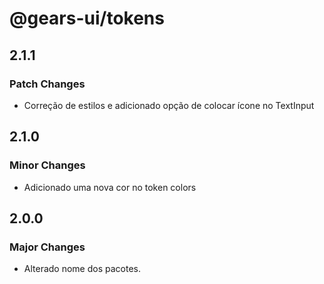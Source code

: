 # @gears-ui/tokens

## 2.1.1

### Patch Changes

- Correção de estilos e adicionado opção de colocar ícone no TextInput

## 2.1.0

### Minor Changes

- Adicionado uma nova cor no token colors

## 2.0.0

### Major Changes

- Alterado nome dos pacotes.
